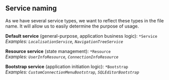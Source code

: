 ## Service naming

As we have several service types, we want to reflect these types in the file name. It will allow us to easily determine the purpose of usage.

**Default service** (general-purpose, application business logic): `*Service`  
_Examples: `LocalisationService`, `NavigationTreeService`_


**Resource service** (state management): `*Resource`  
_Examples: `UserInfoResource`, `ConnectionInfoResource`_


**Bootstrap service** (application initiation logic): `*Bootstrap`  
_Examples: `CustomConnectionMenuBootstrap`, `SQLEditorBootstrap`_